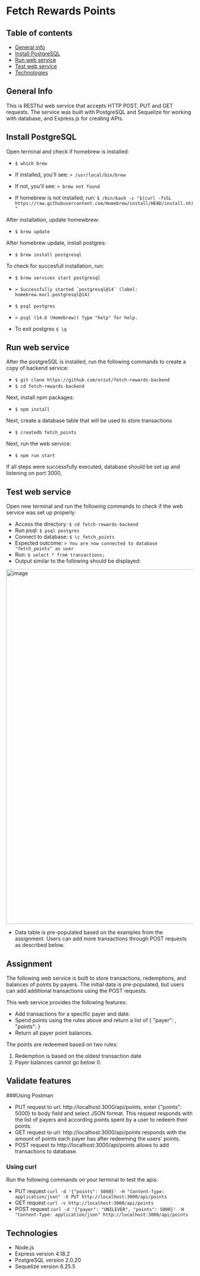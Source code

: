 # Fetch Rewards Points
## Table of contents
* [General info](#general-info)
* [Install PostgreSQL](#install-postgresql)
* [Run web service](#run-web-service)
* [Test web service](#test-web-service)
* [Technologies](#technologies)

## General Info
This is RESTful web service that accepts HTTP POST, PUT and GET requests. The service was built with PostgreSQL and Sequelize for working with database, and Express.js for creating APIs.

## Install PostgreSQL
Open terminal and check if homebrew is installed:
* ```$ which brew```
* If installed, you'll see: ```> /usr/local/bin/brew```
* If not, you'll see: ```> brew not found```

* If homebrew is not installed, run: 
```$ /bin/bash -c "$(curl -fsSL https://raw.githubusercontent.com/Homebrew/install/HEAD/install.sh)"```

After installation, update homewbrew: 
* ```$ brew update```

After homebrew update, install postgres:
* ```$ brew install postgresql```

To check for succesfull installation, run:
* ```$ brew services start postgresql```
* ```> Successfully started `postgresql@14` (label: homebrew.mxcl.postgresql@14)```

* ```$ psql postgres```
* ```> psql (14.6 (Homebrew)) Type "help" for help.```
* To exit postgres ```$ \q```

## Run web service
After the postgreSQL is installed, run the following commands to create a copy of backend service:
* ```$ git clone https://github.com/orzut/fetch-rewards-backend```
* ```$ cd fetch-rewards-backend```

Next, install npm packages: 
* ```$ npm install```

Next, create a database table that will be used to store transactions
* ```$ createdb fetch_points```

Next, run the web service: 
* ```$ npm run start```

If all steps were successfully executed, database should be set up and listening on port 3000, 

## Test web service
Open new terminal and run the following commands to check if the web service was set up properly:
* Access the directory: ```$ cd fetch-rewards-backend```
* Run psql: ```$ psql postgres```
* Connect to database: ```$ \c fetch_points```
* Expected outcome: ```> You are now connected to database "fetch_points" as user```
* Run: ```$ select * from transactions;```
* Output similar to the following should be displayed:

<img width="952" alt="image" src="https://user-images.githubusercontent.com/100243695/202025951-b8b8882f-6c10-47d1-883a-6688f657fbff.png">

* Data table is pre-populated based on the examples from the assignment. Users can add more transactions through POST requests as described below. 

## Assignment
The following web service is built to store transactions, redemptions, and balances of points by payers. The initial data is pre-populated, but users can add additional transactions using the POST requests.

This web service provides the following features:
- Add transactions for a specific payer and date.
- Spend points using the rules above and return a list of { "payer": <string>, "points": <integer> }
- Return all payer point balances.
  
The points are redeemed based on two rules:
1. Redemption is based on the oldest transaction date
2. Payer balances cannot go below 0.

## Validate features
###Using Postman
* PUT request to url: http://localhost:3000/api/points, enter {"points": 5000} to body field and select JSON format.
This request responds with the list of payers and according points spent by a user to redeem their points.
* GET request to url: http://localhost:3000/api/points responds with the amount of points each payer has after redeeming the users' points.
* POST request to http://localhost:3000/api/points allows to add transactions to database.

### Using curl
Run the following commands on your terminal to test the apis:
* PUT request ```curl -d '{"points": 5000}' -H "Content-Type: application/json" -X PUT http://localhost:3000/api/points```
* GET request ```curl -v http://localhost:3000/api/points```
* POST request ```curl -d '{"payer": "UNILEVER", "points": 5000}' -H "Content-Type: application/json" http://localhost:3000/api/points```


## Technologies
* Node.js
* Express version 4.18.2
* PostgreSQL version 2.0.20
* Sequelize version 6.25.5
